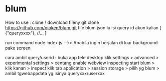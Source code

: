 # blum
How to use : 
clone / download fileny
git clone https://github.com/qioken/blum.git
file blum.json lu isi query id akun kalian
[
{"queryxxxx"},
 //... 
]

run command node index.js -->> Apabila ingin berjalan di luar background pake screen

cara ambil query/userid : 
buka app tele desktop 
klik settings > advanced > experimental settings > centang enable webview inspecting
start blum > klik kanan > inspect
klik tab application > session storage > pilih yg blum > ambil tgwebappdata yg isinya queryxxx/userxxx
 

